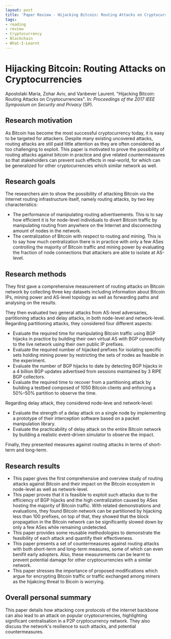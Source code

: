 ```yaml
---
layout: post
title: 'Paper Review - Hijacking Bitcoin: Routing Attacks on Cryptocurrencies'
tags:
- reading
- review
- Cryptocurrency
- Blockchain
- What-I-Learnt
---
```


# Hijacking Bitcoin: Routing Attacks on Cryptocurrencies

Apostolaki Maria, Zohar Aviv, and Vanbever Laurent. "Hijacking Bitcoin: Routing Attacks on Cryptocurrencies". In: _Proceedings of the 2017 IEEE Symposium on Security and Privacy_ (SP).

## Research motivation
As Bitcoin has become the most successful cryptocurrency today, it is easy to be targeted for attackers. Despite many existing uncovered attacks, routing attacks are still paid little attention as they are often considered as too challenging to exploit. This paper is motivated to prove the possibility of routing attacks against bitcoin in practice and give related countermeasures so that stakeholders can prevent such effects in real-world, for which can be generalized for other cryptocurrencies which similar network as well.

## Research goals
The researchers aim to show the possibility of attacking Bitcoin via the Internet routing infrastructure itself, namely routing attacks, by two key characteristics:
- The performance of manipulating routing advertisements. This is to say how efficient it is for node-level
individuals to divert Bitcoin traffic by manipulating routing from anywhere on the Internet and disconnecting amount of nodes in the network.
- The centralization of Bitcoin with respect to routing and mining. This is to say how much centralization there is in practice with only a few ASes controlling the majority of Bitcoin traffic and mining power by evaluating the fraction of node connections that attackers are able to isolate at AS-level.

## Research methods
They first gave a comprehensive measurement of routing attacks on Bitcoin network by collecting three key datasets including information about Bitcoin IPs, mining power and AS-level topology as well as forwarding paths and analysing on the results.

They then evaluated two general attacks from AS-level adversaries, partitioning attacks and delay attacks, in both node-level and network-level. 
Regarding partitioning attacks, they considered four different aspects:
- Evaluate the required time for manipulating Bitcoin traffic using BGP hijacks in practice by building their own virtual AS with BGP connectivity to the live network using their own public IP prefixes.
- Evaluate the required number of hijacked prefixes for isolating specific sets holding mining power by restricting the sets of nodes as feasible in the experiment.
- Evaluate the number of BGP hijacks to date by detecting BGP hijacks in a 4 billion BGP updates advertised from sessions maintained by 3 RIPE BGP collectors.
- Evaluate the required time to recover from a partitioning attack by building a testbed composed of 1050 Bitcoin clients and enforcing a 50%–50% partition to observe the time.

Regarding delay attack, they considered node-leve and network-level:
- Evaluate the strength of a delay attack on a single node by implementing a prototype of their interception software based on a packet manipulation library.
- Evaluate the practicability of delay attack on the entire Bitcoin network by building a realistic event-driven simulator to observe the impact.

Finally, they presented measures against routing attacks in terms of short-term and long-term. 
 
## Research results

- This paper gives the first comprehensive and overview study of routing attacks against Bitcoin and their impact on the Bitcoin ecosystem in node-level as well as network-level.
- This paper proves that it is feasible to exploit such attacks due to the efficiency of BGP hijacks and the high centralization caused by ASes hosting the majority of Bitcoin traffic. With related demonstrations and evaluations, they found Bitcoin network can be partitioned by hijacking less than 100 prefixes, on top of that, they showed that the block propagation in the Bitcoin network can be significantly slowed down by only a few ASes while remaining undetected.
- This paper provides some reusable methodologies to demonstrate the feasibility of each attack and quantify their effectiveness.
- This paper presents a set of countermeasures against routing attacks with both short-term and long-term measures, some of which can even benifit early adopters. Also, these measurements can be learnt to prevent potential damage for other cryptocurrencies with a similar network. 
- This paper stresses the importance of proposed modifications which argue for encrypting Bitcoin traffic or traffic exchanged among miners as the hijakcing threat to Bicoin is worrying.

## Overall personal summary

This paper details how attacking core protocols of the internet backbone can also lead to an attack on popular cryptocurrencies,
highlighting significant centralisation in a P2P cryptocurrency network.
They also discuss the network's resilience to such attacks, and potential countermeasures.
